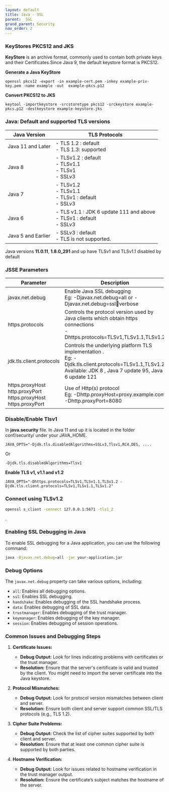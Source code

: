 ```yaml
---
layout: default
title: Java - SSL
parent:  SSL
grand_parent: Security
nav_order: 2
---
```


### KeyStores PKCS12 and JKS 
**KeyStore** is an archive format, commonly used to contain both private keys and their Certificates.Since Java 9, the default keystore format is PKCS12. 

**Generate a Java KeyStore**

    openssl pkcs12 -export -in example-cert.pem -inkey example-priv-key.pem -name example -out  example-pkcs.p12 

**Convert PKCS12 to JKS**

	keytool -importkeystore -srcstoretype pkcs12 -srckeystore example-pkcs.p12 -destkeystore example-keystore.jks


### Java: Default and supported TLS versions

| Java Version                                       | TLS Protocols                              | 
| -------------------------------------------------- | ----------------------------------------- |
| Java 11 and Later                                  | - TLS 1.2 : default <br>- TLS 1.3: supported                        |
| Java 8                                             | - TLSv1.2 : default<br>- TLSv1.1<br>- TLSv1<br>- SSLv3                         |
| Java 7                                             | - TLSv1.2<br>- TLSv1.1<br>- TLSv1 : default<br>- SSLv3              |
| Java 6                                             | - TLS v1.1 : JDK 6 update 111 and above<br>- TLSv1 : default<br>- SSLv3 |
| Java 5 and Earlier                                 | - SSLv3 : default <br>- TLS is not supported.|

Java versions **11.0.11**, **1.8.0_291** and up have TLSv1 and TLSv1.1 disabled by default


### JSSE Parameters
| Parameter                | Description                                                                                       |
|--------------------------|---------------------------------------------------------------------------------------------------|
| javax.net.debug          | Enable Java SSL debugging<br>Eg: -Djavax.net.debug=all or  -Djavax.net.debug=ssl:handshake:verbose|
| https.protocols          | Controls the protocol version used by Java clients which obtain https connections<br> -Dhttps.protocols=TLSv1,TLSv1.1,TLSv1.2|
| jdk.tls.client.protocols | Controls the underlying platform TLS implementation .<br> Eg: -Djdk.tls.client.protocols=TLSv1.1,TLSv1.2<br> Available: JDK 8 , Java 7 update 95, Java 6 update 121|
| https.proxyHost<br>http.proxyPort<br>https.proxyHost<br>https.proxyPort| Use of Http(s) protocol<br> Eg: -Dhttp.proxyHost=proxy.example.com -Dhttp.proxyPort=8080|


### Disable/Enable Tlsv1 


In **java.security** file. In Java 11 and up it is located in the folder conf/security/ under your JAVA_HOME.

~~~
JAVA_OPTS="-Djdk.tls.disabledAlgorithms=SSLv3,Tlsv1,RC4,DES, ....
~~~

Or 

~~~
-Djdk.tls.disabledAlgorithms=Tlsv1
~~~ 


**Enable TLS v1, v1.1 and v1.2**

~~~
JAVA_OPTS="-Dhttps.protocols=TLSv1,TLSv1.1,TLSv1.2 -Djdk.tls.client.protocols=TLSv1,TLSv1.1,TLSv1.2"
~~~~

### Connect using TLSv1.2

```sh
openssl s_client -connect 127.0.0.1:5671 -tls1_2
```
.



### Enabling SSL Debugging in Java

To enable SSL debugging for a Java application, you can use the following command:

```sh
java -Djavax.net.debug=all -jar your-application.jar
```

### Debug Options

The `javax.net.debug` property can take various options, including:

- `all`: Enables all debugging options.
- `ssl`: Enables SSL debugging.
- `handshake`: Enables debugging of the SSL handshake process.
- `data`: Enables debugging of SSL data.
- `trustmanager`: Enables debugging of the trust manager.
- `keymanager`: Enables debugging of the key manager.
- `session`: Enables debugging of session operations.

### Common Issues and Debugging Steps

1. **Certificate Issues:**
   - **Debug Output:** Look for lines indicating problems with certificates or the trust manager.
   - **Resolution:** Ensure that the server's certificate is valid and trusted by the client. You might need to import the server certificate into the Java keystore.

2. **Protocol Mismatches:**
   - **Debug Output:** Look for protocol version mismatches between client and server.
   - **Resolution:** Ensure both client and server support common SSL/TLS protocols (e.g., TLS 1.2).

3. **Cipher Suite Problems:**
   - **Debug Output:** Check the list of cipher suites supported by both client and server.
   - **Resolution:** Ensure that at least one common cipher suite is supported by both parties.

4. **Hostname Verification:**
   - **Debug Output:** Look for issues related to hostname verification in the trust manager output.
   - **Resolution:** Ensure the certificate’s subject matches the hostname of the server.

